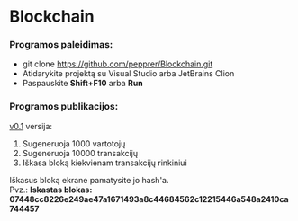 # Blockchain

### Programos paleidimas:

* git clone https://github.com/pepprer/Blockchain.git
* Atidarykite projektą su Visual Studio arba JetBrains Clion
* Paspauskite **Shift+F10** arba **Run**

### Programos publikacijos:

[v0.1](https://github.com/pepprer/Blockchain/releases/tag/v0.1) versija:
1. Sugeneruoja 1000 vartotojų
2. Sugeneruoja 10000 transakcijų
3. Iškasa bloką kiekvienam transakcijų rinkiniui

Iškasus bloką ekrane pamatysite jo hash'a. </br>
Pvz.: **Iskastas blokas: 07448cc8226e249ae47a1671493a8c44684562c12215446a548a2410ca744457**
